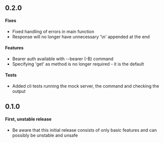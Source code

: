 ## 0.2.0

#### Fixes
* Fixed handling of errors in main function
* Response will no longer have unnecessary '\n' appended at the end

#### Features
* Bearer auth available with --bearer (-B) command
* Specifying 'get' as method is no longer required - it is the default

#### Tests
* Added cli tests running the mock server, the command and checking the output


## 0.1.0

#### First, unstable release
* Be aware that this initial release consists of only basic features and can possibly be unstable and unsafe
